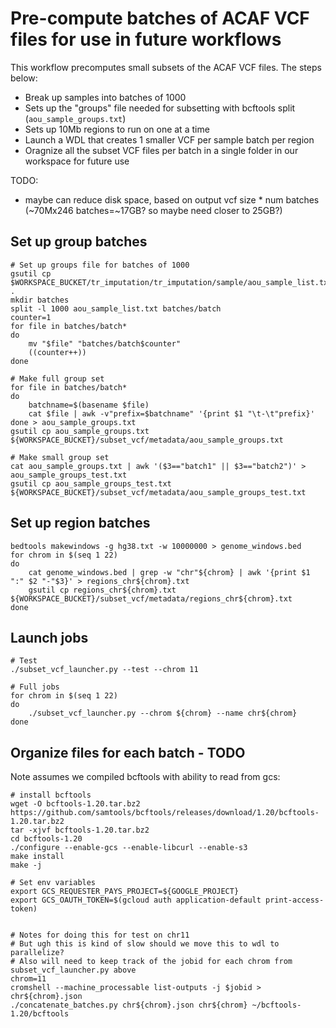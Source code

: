 # Pre-compute batches of ACAF VCF files for use in future workflows

This workflow precomputes small subsets of the ACAF VCF files. The steps below:

* Break up samples into batches of 1000
* Sets up the "groups" file needed for subsetting with bcftools split (`aou_sample_groups.txt`) 
* Sets up 10Mb regions to run on one at a time
* Launch a WDL that creates 1 smaller VCF per sample batch per region
* Oragnize all the subset VCF files per batch in a single folder in our workspace for future use

TODO:
* maybe can reduce disk space, based on output vcf size * num batches (~70Mx246 batches=~17GB? so maybe need closer to 25GB?)

## Set up group batches

```
# Set up groups file for batches of 1000
gsutil cp $WORKSPACE_BUCKET/tr_imputation/tr_imputation/sample/aou_sample_list.txt .
mkdir batches
split -l 1000 aou_sample_list.txt batches/batch
counter=1
for file in batches/batch*
do
    mv "$file" "batches/batch$counter"
    ((counter++))
done

# Make full group set
for file in batches/batch*
do
	batchname=$(basename $file)
	cat $file | awk -v"prefix=$batchname" '{print $1 "\t-\t"prefix}'
done > aou_sample_groups.txt
gsutil cp aou_sample_groups.txt ${WORKSPACE_BUCKET}/subset_vcf/metadata/aou_sample_groups.txt

# Make small group set
cat aou_sample_groups.txt | awk '($3=="batch1" || $3=="batch2")' > aou_sample_groups_test.txt
gsutil cp aou_sample_groups_test.txt ${WORKSPACE_BUCKET}/subset_vcf/metadata/aou_sample_groups_test.txt
```

## Set up region batches
```
bedtools makewindows -g hg38.txt -w 10000000 > genome_windows.bed
for chrom in $(seq 1 22)
do
	cat genome_windows.bed | grep -w "chr"${chrom} | awk '{print $1 ":" $2 "-"$3}' > regions_chr${chrom}.txt
	gsutil cp regions_chr${chrom}.txt ${WORKSPACE_BUCKET}/subset_vcf/metadata/regions_chr${chrom}.txt
done
```

## Launch jobs

```
# Test
./subset_vcf_launcher.py --test --chrom 11
```

```
# Full jobs
for chrom in $(seq 1 22)
do
	./subset_vcf_launcher.py --chrom ${chrom} --name chr${chrom}
done
```

## Organize files for each batch - TODO

Note assumes we compiled bcftools with ability to read from gcs:
```
# install bcftools
wget -O bcftools-1.20.tar.bz2 https://github.com/samtools/bcftools/releases/download/1.20/bcftools-1.20.tar.bz2
tar -xjvf bcftools-1.20.tar.bz2
cd bcftools-1.20
./configure --enable-gcs --enable-libcurl --enable-s3
make install
make -j

# Set env variables
export GCS_REQUESTER_PAYS_PROJECT=${GOOGLE_PROJECT}
export GCS_OAUTH_TOKEN=$(gcloud auth application-default print-access-token)
```

```

# Notes for doing this for test on chr11
# But ugh this is kind of slow should we move this to wdl to parallelize?
# Also will need to keep track of the jobid for each chrom from subset_vcf_launcher.py above
chrom=11
cromshell --machine_processable list-outputs -j $jobid > chr${chrom}.json
./concatenate_batches.py chr${chrom}.json chr${chrom} ~/bcftools-1.20/bcftools
```

